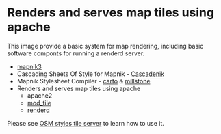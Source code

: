# Renders and serves map tiles using apache

This image provide a basic system for map rendering, including basic software componts for running a renderd server.

- [mapnik3](https://github.com/mapnik/mapnik)
- Cascading Sheets Of Style for Mapnik  - [Cascadenik](https://github.com/mapnik/Cascadenik)
- Mapnik Stylesheet Compiler - [carto](https://www.npmjs.com/package/carto) & [millstone](https://www.npmjs.com/package/millstone)
- Renders and serves map tiles using apache
    - apache2
    - [mod_tile](https://github.com/openstreetmap/mod_tile.git)
    - [renderd](https://github.com/openstreetmap/mod_tile.git)

Please see [OSM styles tile server](https://github.com/OsmHackTW/osm-tiles-docker) to learn how to use it.
